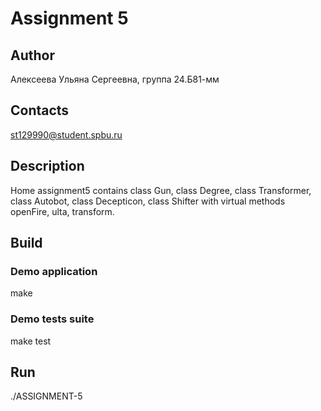 # Assignment 5
## Author
Алексеева Ульяна Сергеевна, группа 24.Б81-мм
## Contacts

st129990@student.spbu.ru
## Description

Home assignment5 contains class Gun, class Degree, class Transformer, class Autobot, class Decepticon, class Shifter with virtual methods openFire, ulta, transform.

## Build

### Demo application

make

### Demo tests suite

make test


## Run
./ASSIGNMENT-5
